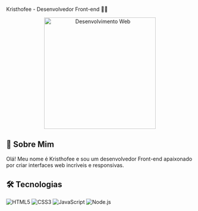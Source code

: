 Kristhofee - Desenvolvedor Front-end 👨‍💻
<div align="center"> <img src="https://media.giphy.com/media/qgQUggAC3Pfv687qPC/giphy.gif" width="300" alt="Desenvolvimento Web"> </div>

## 👋 Sobre Mim
Olá! Meu nome é Kristhofee e sou um desenvolvedor Front-end apaixonado por criar interfaces web incríveis e responsivas.

## 🛠️ Tecnologias

<div style="display: inline_block">
  <img alt="HTML5" src="https://img.shields.io/badge/HTML5-E34F26?style=for-the-badge&logo=html5&logoColor=white" />
  <img alt="CSS3" src="https://img.shields.io/badge/CSS3-1572B6?style=for-the-badge&logo=css3&logoColor=white" />
  <img alt="JavaScript" src="https://img.shields.io/badge/JavaScript-F7DF1E?style=for-the-badge&logo=javascript&logoColor=black" />
  <img alt="Node.js" src="https://img.shields.io/badge/Node.js-339933?style=for-the-badge&logo=nodedotjs&logoColor=white" />
</div>
